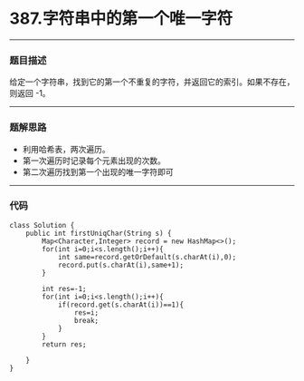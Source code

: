 # 387.字符串中的第一个唯一字符
----
### 题目描述
给定一个字符串，找到它的第一个不重复的字符，并返回它的索引。如果不存在，则返回 -1。


---
### 题解思路
+ 利用哈希表，两次遍历。
+ 第一次遍历时记录每个元素出现的次数。
+ 第二次遍历找到第一个出现的唯一字符即可

---
### 代码
	class Solution {
    	public int firstUniqChar(String s) {
    	    Map<Character,Integer> record = new HashMap<>();
    	    for(int i=0;i<s.length();i++){
    	        int same=record.getOrDefault(s.charAt(i),0);
    	        record.put(s.charAt(i),same+1);
    	    }
        
    	    int res=-1;
    	    for(int i=0;i<s.length();i++){
    	        if(record.get(s.charAt(i))==1){
    	            res=i;
    	            break;
    	        }
    	    }
    	    return res;
    	    
    	}
	}